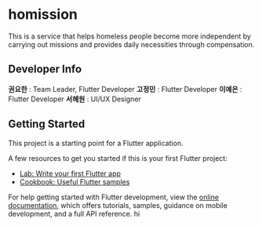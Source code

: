 # homission

This is a service that helps homeless people become more independent by carrying out missions and provides daily necessities through compensation.

## Developer Info

**권요한** : Team Leader, Flutter Developer
**고정민** : Flutter Developer
**이예은** : Flutter Developer
**서혜원** : UI/UX Designer


## Getting Started

This project is a starting point for a Flutter application.

A few resources to get you started if this is your first Flutter project:

- [Lab: Write your first Flutter app](https://docs.flutter.dev/get-started/codelab)
- [Cookbook: Useful Flutter samples](https://docs.flutter.dev/cookbook)

For help getting started with Flutter development, view the
[online documentation](https://docs.flutter.dev/), which offers tutorials,
samples, guidance on mobile development, and a full API reference.
hi
